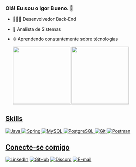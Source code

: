 ### Olá! Eu sou o Igor Bueno. 👋

- 🧑🏾‍💻 Desenvolvedor Back-End
- 📗 Analista de Sistemas 
- 🌐 Aprendendo constantemente sobre técnologias

  <div>
    <a href="https://beacons.ai/igorbuenov">
      <img height="180em" src="https://github-readme-stats.vercel.app/api?username=igorbuenov&show_icons=true&theme=dracula&include_all_commits=true&count_private=true"/>
      <img height="180em" src="https://github-readme-stats.vercel.app/api/top-langs/?username=igorbuenov&layout=compact&langs_count=16&theme=dracula"/>
  </div>
      
## Skills
![Java](https://img.shields.io/badge/java-%23ED8B00.svg?style=for-the-badge&logo=openjdk&logoColor=white)
![Spring](https://img.shields.io/badge/spring-%236DB33F.svg?style=for-the-badge&logo=spring&logoColor=white)
![MySQL](https://img.shields.io/badge/MySQL-00000F?style=for-the-badge&logo=mysql&logoColor=white)
![PostgreSQL](https://img.shields.io/badge/PostgreSQL-000?style=for-the-badge&logo=postgresql)
![Git](https://img.shields.io/badge/GIT-E44C30?style=for-the-badge&logo=git&logoColor=white)
![Postman](https://img.shields.io/badge/Postman-FF6C37.svg?style=for-the-badge&logo=Postman&logoColor=white)

  ## Conecte-se comigo
[![LinkedIn](https://img.shields.io/badge/LinkedIn-0077B5?style=for-the-badge&logo=linkedin&logoColor=white)](https://www.linkedin.com/in/igorbuenov/)
[![GitHub](https://img.shields.io/badge/GitHub-100000?style=for-the-badge&logo=github&logoColor=white)](https://github.com/igorbuenov)
[![Discord](https://img.shields.io/badge/Discord-7289DA?style=for-the-badge&logo=discord&logoColor=white)](https://discord.com/channels/@igorbuenov/)
[![E-mail](https://img.shields.io/badge/-Email-000?style=for-the-badge&logo=microsoft-outlook&logoColor=007BFF)](mailto:ib_ventura@hotmail.com)


